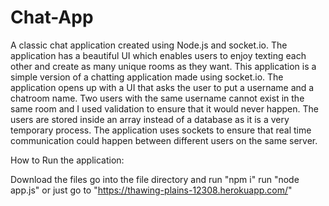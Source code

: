 # Chat-App
A classic chat application created using Node.js and socket.io. The application has a beautiful UI which enables users to enjoy texting each other and create as many unique rooms as they want.
This application is a simple version of a chatting application made using socket.io. The application opens up with a UI that asks the user to put a username and a chatroom name. Two users with the same username cannot exist in the same room and I used validation to ensure that it would never happen. The users are stored inside an array instead of a database as it is a very temporary process. The application uses sockets to ensure that real time communication could happen between different users on the same server.

How to Run the application:

Download the files
go into the file directory and run "npm i"
run "node app.js" or just go to "https://thawing-plains-12308.herokuapp.com/"
